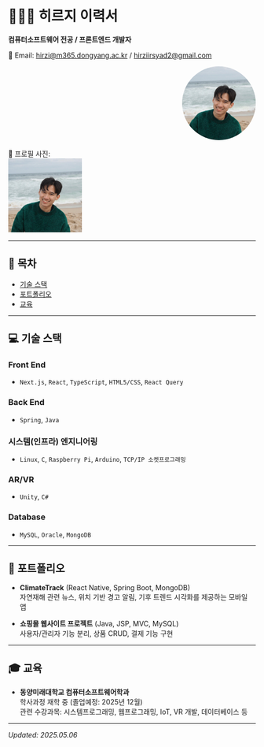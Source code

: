 # 👨‍💻✨ 히르지 이력서
**컴퓨터소프트웨어 전공 / 프론트엔드 개발자**

📧 Email: [hirzi@m365.dongyang.ac.kr](mailto:hirzi@m365.dongyang.ac.kr) / [hirziirsyad2@gmail.com](mailto:hirziirsyad2@gmail.com)

<div align="right">
  <img src="https://github.com/hirzi-hhh/hirzi-hhh/blob/main/profile-pic.jpg?raw=true" width="150" style="border-radius: 50%;" />
</div>

📸 프로필 사진:  
<img src="https://github.com/hirzi-hhh/hirzi-hhh/blob/main/profile-pic.jpg?raw=true" width="150"/>


---

## 📌 목차  
- [기술 스택](#-기술-스택)  
- [포트폴리오](#-포트폴리오)  
- [교육](#-교육)  

---

## 💻 기술 스택  

### Front End  
- `Next.js`, `React`, `TypeScript`, `HTML5/CSS`, `React Query`  

### Back End  
- `Spring`, `Java`

### 시스템(인프라) 엔지니어링  
- `Linux`, `C`, `Raspberry Pi`, `Arduino`, `TCP/IP 소켓프로그래밍`

### AR/VR  
- `Unity`, `C#`

### Database  
- `MySQL`, `Oracle`, `MongoDB`


---

## 📁 포트폴리오  

- **ClimateTrack** (React Native, Spring Boot, MongoDB)  
  자연재해 관련 뉴스, 위치 기반 경고 알림, 기후 트렌드 시각화를 제공하는 모바일 앱  

- **쇼핑몰 웹사이트 프로젝트** (Java, JSP, MVC, MySQL)  
  사용자/관리자 기능 분리, 상품 CRUD, 결제 기능 구현  

---

## 🎓 교육  

- **동양미래대학교 컴퓨터소프트웨어학과**  
  학사과정 재학 중 (졸업예정: 2025년 12월)  
  관련 수강과목: 시스템프로그래밍, 웹프로그래밍, IoT, VR 개발, 데이터베이스 등

---

_Updated: 2025.05.06_
